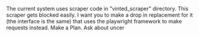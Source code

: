 The current system uses scraper code in "vinted_scraper" directory. This scraper gets blocked easily. I want you to make a drop in replacement for it (the interface is the same) that uses the playwright framework to make requests instead. Make a Plan. Ask about uncer
